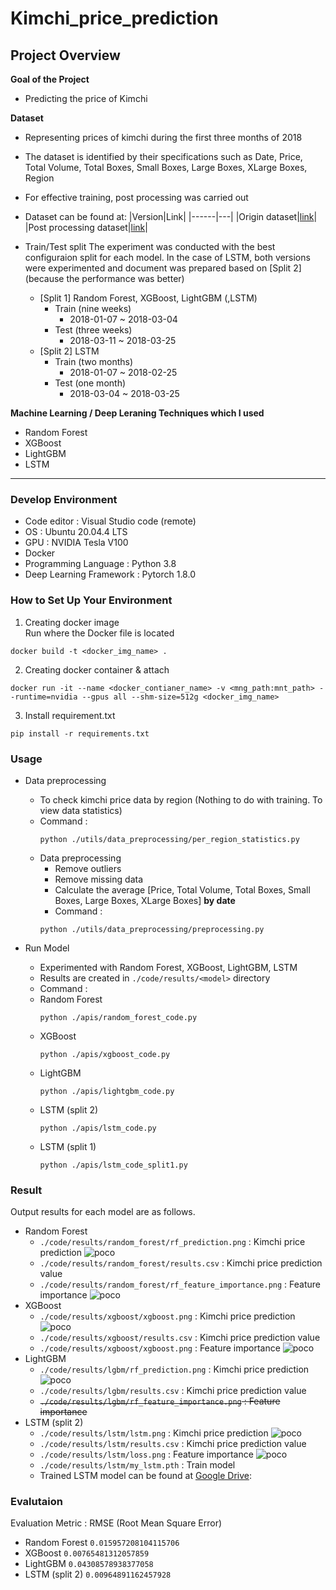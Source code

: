 # Kimchi_price_prediction

## Project Overview
**Goal of the Project**
- Predicting the price of Kimchi

**Dataset**
- Representing prices of kimchi during the first three months of 2018
- The dataset is identified by their specifications such as Date, Price, Total Volume, Total Boxes, Small Boxes, Large Boxes, XLarge Boxes, Region
- For effective training, post processing was carried out
- Dataset can be found at:
    |Version|Link|
    |------|---|
    |Origin dataset|[link](https://github.com/easy-note/Kimchi_price_prediction/blob/main/dataset/Kimchi_dataset.xlsx)|
    |Post processing dataset|[link](https://github.com/easy-note/Kimchi_price_prediction/blob/main/dataset/final_kimchi_dataset.csv)|

- Train/Test split
The experiment was conducted with the best configuraion split for each model. In the case of LSTM, both versions were experimented and document was prepared based on [Split 2] (because the performance was better)
    - [Split 1] Random Forest, XGBoost, LightGBM (,LSTM)
        - Train (nine weeks)
            - 2018-01-07 ~ 2018-03-04
        - Test (three weeks)
            - 2018-03-11 ~ 2018-03-25
    - [Split 2] LSTM
        - Train (two months)
            - 2018-01-07 ~ 2018-02-25
        - Test (one month)
            - 2018-03-04 ~ 2018-03-25

**Machine Learning / Deep Leraning Techniques which I used**
- Random Forest
- XGBoost
- LightGBM
- LSTM
---

### __Develop Environment__
- Code editor : Visual Studio code (remote)
- OS : Ubuntu 20.04.4 LTS
- GPU : NVIDIA Tesla V100
- Docker
- Programming Language : Python 3.8
- Deep Learning Framework : Pytorch 1.8.0

### __How to Set Up Your Environment__
1. Creating docker image   
Run where the Docker file is located
```
docker build -t <docker_img_name> .
```
2. Creating docker container & attach
```
docker run -it --name <docker_contianer_name> -v <mng_path:mnt_path> --runtime=nvidia --gpus all --shm-size=512g <docker_img_name>
```
3. Install requirement.txt 
```
pip install -r requirements.txt
```

### __Usage__
- Data preprocessing
    - To check kimchi price data by region (Nothing to do with training. To view data statistics)   
    - Command :
        ```
        python ./utils/data_preprocessing/per_region_statistics.py
        ```
    - Data preprocessing
        - Remove outliers
        - Remove missing data
        - Calculate the average [Price, Total Volume, Total Boxes, Small Boxes, Large Boxes, XLarge Boxes] **by date**
        - Command :
        ```
        python ./utils/data_preprocessing/preprocessing.py
        ```

- Run Model
    - Experimented with Random Forest, XGBoost, LightGBM, LSTM
    - Results are created in  `./code/results/<model>` directory
    - Command : 
    - Random Forest
        ```
        python ./apis/random_forest_code.py
        ```
    - XGBoost
        ```
        python ./apis/xgboost_code.py
        ```
    - LightGBM
        ```
        python ./apis/lightgbm_code.py
        ```
    - LSTM (split 2)
        ```
        python ./apis/lstm_code.py
        ```
    - LSTM (split 1)
        ```
        python ./apis/lstm_code_split1.py
        ```

### __Result__
Output results for each model are as follows.
- Random Forest
    - `./code/results/random_forest/rf_prediction.png` : Kimchi price prediction
        ![poco](./code/results/random_forest/rf_prediction.png)
    - `./code/results/random_forest/results.csv` : Kimchi price prediction value
    - `./code/results/random_forest/rf_feature_importance.png` : Feature importance 
        ![poco](./code/results/random_forest/rf_feature_importance.png)
- XGBoost
    - `./code/results/xgboost/xgboost.png` : Kimchi price prediction
        ![poco](./code/results/xgboost/xgboost_prediction.png)
    - `./code/results/xgboost/results.csv` : Kimchi price prediction value
    - `./code/results/xgboost/xgboost.png` : Feature importance
        ![poco](./code/results/xgboost/xgboost_feature_importance.png)
- LightGBM
    - `./code/results/lgbm/rf_prediction.png` : Kimchi price prediction
        ![poco](./code/results/lgbm/lgbm_prediction.png)
    - `./code/results/lgbm/results.csv` : Kimchi price prediction value
    - ~~`./code/results/lgbm/rf_feature_importance.png` : Feature importance~~
- LSTM (split 2)
    - `./code/results/lstm/lstm.png` : Kimchi price prediction
        ![poco](./code/results/lstm/lstm_prediction.png)
    - `./code/results/lstm/results.csv` : Kimchi price prediction value
    - `./code/results/lstm/loss.png` : Feature importance
        ![poco](./code/results/lstm/loss.png)
    - `./code/results/lstm/my_lstm.pth` : Train model
    - Trained LSTM model can be found at [Google Drive](https://drive.google.com/drive/folders/1M9O_6qcGzWAF9yD87w-IDMJ-iGzWIgRc?usp=share_link):

### Evalutaion
Evaluation Metric : RMSE (Root Mean Square Error)
- Random Forest `0.015957208104115706`
- XGBoost `0.00765481312057859`
- LightGBM `0.04308578938377058`
- LSTM (split 2) `0.00964891162457928`